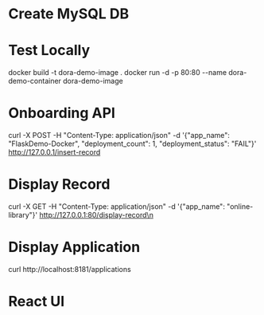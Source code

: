 # Create MySQL DB

# Test Locally  
docker build -t dora-demo-image .
docker run -d -p 80:80 --name dora-demo-container dora-demo-image

# Onboarding API
curl -X POST -H "Content-Type: application/json" -d '{"app_name": "FlaskDemo-Docker", "deployment_count": 1, "deployment_status": "FAIL"}' http://127.0.0.1/insert-record

# Display Record
curl -X GET -H "Content-Type: application/json" -d '{"app_name": "online-library"}' http://127.0.0.1:80/display-record\n

# Display Application
curl http://localhost:8181/applications

# React UI 